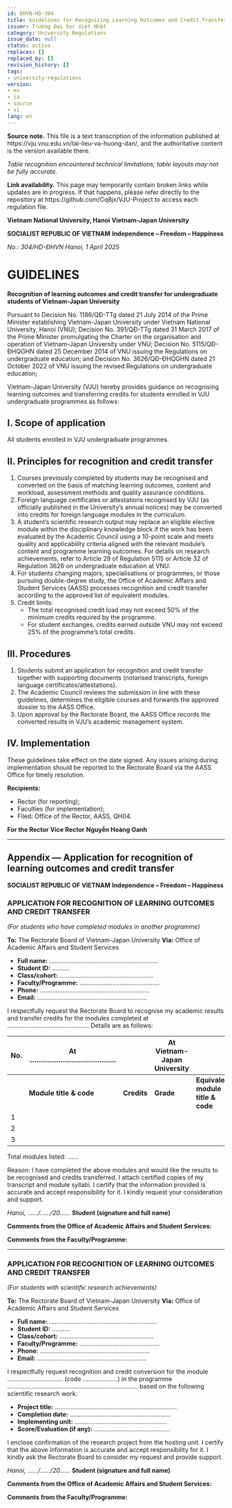 ```yaml
---
id: DHVN-HD-304
title: Guidelines for Recognizing Learning Outcomes and Credit Transfer
issuer: Trường Đại học Việt Nhật
category: University Regulations
issue_date: null
status: active
replaces: []
replaced_by: []
revision_history: []
tags:
- university-regulations
version:
- en
- ja
- source
- vi
lang: en
---
```

<div class="source-note" role="note" aria-label="Source note">
  <p><strong>Source note.</strong> This file is a text transcription of the information published at https://vju.vnu.edu.vn/tai-lieu-va-huong-dan/, and the authoritative content is the version available there.</p>
  <p><em>Table recognition encountered technical limitations; table layouts may not be fully accurate.</em></p>
</div>

<div class="source-note" role="note" aria-label="Link notice">
  <p><strong>Link availability.</strong> This page may temporarily contain broken links while updates are in progress. If that happens, please refer directly to the repository at https://github.com/Cq8jx/VJU-Project to access each regulation file.</p>
</div>

**Vietnam National University, Hanoi**
**Vietnam-Japan University**

**SOCIALIST REPUBLIC OF VIETNAM**
**Independence – Freedom – Happiness**

*No.: 304/HD-ĐHVN*
*Hanoi, 1 April 2025*

# GUIDELINES

**Recognition of learning outcomes and credit transfer for undergraduate students of Vietnam-Japan University**

Pursuant to Decision No. 1186/QĐ-TTg dated 21 July 2014 of the Prime Minister establishing Vietnam-Japan University under Vietnam National University, Hanoi (VNU); Decision No. 391/QĐ-TTg dated 31 March 2017 of the Prime Minister promulgating the Charter on the organisation and operation of Vietnam-Japan University under VNU; Decision No. 5115/QĐ-ĐHQGHN dated 25 December 2014 of VNU issuing the Regulations on undergraduate education; and Decision No. 3626/QĐ-ĐHQGHN dated 21 October 2022 of VNU issuing the revised Regulations on undergraduate education;

Vietnam-Japan University (VJU) hereby provides guidance on recognising learning outcomes and transferring credits for students enrolled in VJU undergraduate programmes as follows:

## I. Scope of application

All students enrolled in VJU undergraduate programmes.

## II. Principles for recognition and credit transfer

1. Courses previously completed by students may be recognised and converted on the basis of matching learning outcomes, content and workload, assessment methods and quality assurance conditions.
2. Foreign language certificates or attestations recognised by VJU (as officially published in the University’s annual notices) may be converted into credits for foreign language modules in the curriculum.
3. A student’s scientific research output may replace an eligible elective module within the disciplinary knowledge block if the work has been evaluated by the Academic Council using a 10-point scale and meets quality and applicability criteria aligned with the relevant module’s content and programme learning outcomes. For details on research achievements, refer to Article 29 of Regulation 5115 or Article 32 of Regulation 3626 on undergraduate education at VNU.
4. For students changing majors, specialisations or programmes, or those pursuing double-degree study, the Office of Academic Affairs and Student Services (AASS) processes recognition and credit transfer according to the approved list of equivalent modules.
5. Credit limits:
   - The total recognised credit load may not exceed 50% of the minimum credits required by the programme.
   - For student exchanges, credits earned outside VNU may not exceed 25% of the programme’s total credits.

## III. Procedures

1. Students submit an application for recognition and credit transfer together with supporting documents (notarised transcripts, foreign language certificates/attestations).
2. The Academic Council reviews the submission in line with these guidelines, determines the eligible courses and forwards the approved dossier to the AASS Office.
3. Upon approval by the Rectorate Board, the AASS Office records the converted results in VJU’s academic management system.

## IV. Implementation

These guidelines take effect on the date signed. Any issues arising during implementation should be reported to the Rectorate Board via the AASS Office for timely resolution.

**Recipients:**
- Rector (for reporting);
- Faculties (for implementation);
- Filed: Office of the Rector, AASS, QH04.

**For the Rector**
**Vice Rector**
**Nguyễn Hoàng Oanh**

---

## Appendix — Application for recognition of learning outcomes and credit transfer

**SOCIALIST REPUBLIC OF VIETNAM**
**Independence – Freedom – Happiness**

### APPLICATION FOR RECOGNITION OF LEARNING OUTCOMES AND CREDIT TRANSFER
*(For students who have completed modules in another programme)*

**To:** The Rectorate Board of Vietnam-Japan University
**Via:** Office of Academic Affairs and Student Services

- **Full name:** ..............................................................
- **Student ID:** ..........
- **Class/cohort:** ......................................................
- **Faculty/Programme:** ..............................................
- **Phone:** ...............................................................
- **Email:** ...............................................................

I respectfully request the Rectorate Board to recognise my academic results and transfer credits for the modules completed at ............................................... Details are as follows:

| No. | At ............................................... | | At Vietnam-Japan University | |
| --- | --- | --- | --- | --- |
| | **Module title & code** | **Credits** | **Grade** | **Equivalent module title & code** | **Credits** |
| 1 | | | | | |
| 2 | | | | | |
| 3 | | | | | |

Total modules listed: ......

Reason: I have completed the above modules and would like the results to be recognised and credits transferred. I attach certified copies of my transcript and module syllabi. I certify that the information provided is accurate and accept responsibility for it. I kindly request your consideration and support.

*Hanoi, ……/……/20……*
**Student (signature and full name)**

**Comments from the Office of Academic Affairs and Student Services:**

**Comments from the Faculty/Programme:**

---

### APPLICATION FOR RECOGNITION OF LEARNING OUTCOMES AND CREDIT TRANSFER
*(For students with scientific research achievements)*

**To:** The Rectorate Board of Vietnam-Japan University
**Via:** Office of Academic Affairs and Student Services

- **Full name:** ..............................................................
- **Student ID:** ..........
- **Class/cohort:** ......................................................
- **Faculty/Programme:** ..............................................
- **Phone:** ...............................................................
- **Email:** ...............................................................

I respectfully request recognition and credit conversion for the module ................................ (code ....................) in the programme ........................................................................... based on the following scientific research work:

- **Project title:** ......................................................................
- **Completion date:** ..........................................................
- **Implementing unit:** .....................................................
- **Score/Evaluation (if any):** ............................................

I enclose confirmation of the research project from the hosting unit. I certify that the above information is accurate and accept responsibility for it. I kindly ask the Rectorate Board to consider my request and provide support.

*Hanoi, ……/……/20……*
**Student (signature and full name)**

**Comments from the Office of Academic Affairs and Student Services:**

**Comments from the Faculty/Programme:**